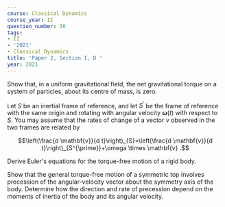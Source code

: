```yaml
---
course: Classical Dynamics
course_year: II
question_number: 30
tags:
- II
- '2021'
- Classical Dynamics
title: 'Paper 2, Section I, D '
year: 2021
---
```




Show that, in a uniform gravitational field, the net gravitational torque on a system of particles, about its centre of mass, is zero.

Let $S$ be an inertial frame of reference, and let $S^{\prime}$ be the frame of reference with the same origin and rotating with angular velocity $\boldsymbol{\omega}(t)$ with respect to $S$. You may assume that the rates of change of a vector $v$ observed in the two frames are related by

$$\left(\frac{d \mathbf{v}}{d t}\right)_{S}=\left(\frac{d \mathbf{v}}{d t}\right)_{S^{\prime}}+\omega \times \mathbf{v} .$$

Derive Euler's equations for the torque-free motion of a rigid body.

Show that the general torque-free motion of a symmetric top involves precession of the angular-velocity vector about the symmetry axis of the body. Determine how the direction and rate of precession depend on the moments of inertia of the body and its angular velocity.